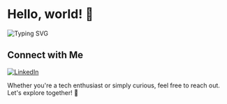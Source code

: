 # Hello, world! 👋

<img src="https://readme-typing-svg.demolab.com?font=Noto+Sans&size=17&duration=3000&pause=1000&color=92D38A&width=250&height=30&lines=%F0%9F%91%BD+Welcome+to+Eucleas+Wonderland." alt="Typing SVG" style="max-width: 100%;">

## Connect with Me

[![LinkedIn](https://img.shields.io/badge/-LinkedIn-0077B5?style=for-the-badge&logo=Linkedin&logoColor=white)](https://uk.linkedin.com/in/ozge-ataseven-ozdol)

Whether you're a tech enthusiast or simply curious, feel free to reach out. Let's explore together! 🥳
